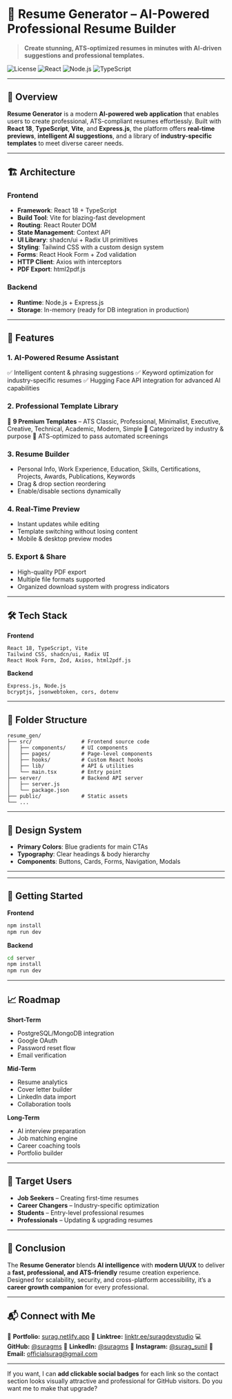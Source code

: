 # 📄 Resume Generator – AI-Powered Professional Resume Builder

> **Create stunning, ATS-optimized resumes in minutes with AI-driven suggestions and professional templates.**

![License](https://img.shields.io/badge/license-MIT-green)
![React](https://img.shields.io/badge/React-18-blue)
![Node.js](https://img.shields.io/badge/Node.js-Express.js-orange)
![TypeScript](https://img.shields.io/badge/TypeScript-5.5-blue)

---

## 🎯 Overview

**Resume Generator** is a modern **AI-powered web application** that enables users to create professional, ATS-compliant resumes effortlessly. Built with **React 18**, **TypeScript**, **Vite**, and **Express.js**, the platform offers **real-time previews**, **intelligent AI suggestions**, and a library of **industry-specific templates** to meet diverse career needs.

---

## 🏗 Architecture

### **Frontend**

* **Framework**: React 18 + TypeScript
* **Build Tool**: Vite for blazing-fast development
* **Routing**: React Router DOM
* **State Management**: Context API
* **UI Library**: shadcn/ui + Radix UI primitives
* **Styling**: Tailwind CSS with a custom design system
* **Forms**: React Hook Form + Zod validation
* **HTTP Client**: Axios with interceptors
* **PDF Export**: html2pdf.js

### **Backend**

* **Runtime**: Node.js + Express.js
* **Storage**: In-memory (ready for DB integration in production)

---

## 🌟 Features

### **1. AI-Powered Resume Assistant**

✅ Intelligent content & phrasing suggestions
✅ Keyword optimization for industry-specific resumes
✅ Hugging Face API integration for advanced AI capabilities

### **2. Professional Template Library**

🎨 **9 Premium Templates** – ATS Classic, Professional, Minimalist, Executive, Creative, Technical, Academic, Modern, Simple
📂 Categorized by industry & purpose
📝 ATS-optimized to pass automated screenings

### **3. Resume Builder**

* Personal Info, Work Experience, Education, Skills, Certifications, Projects, Awards, Publications, Keywords
* Drag & drop section reordering
* Enable/disable sections dynamically

### **4. Real-Time Preview**

* Instant updates while editing
* Template switching without losing content
* Mobile & desktop preview modes

### **5. Export & Share**

* High-quality PDF export
* Multiple file formats supported
* Organized download system with progress indicators


---

## 🛠 Tech Stack

**Frontend**

```
React 18, TypeScript, Vite
Tailwind CSS, shadcn/ui, Radix UI
React Hook Form, Zod, Axios, html2pdf.js
```

**Backend**

```
Express.js, Node.js
bcryptjs, jsonwebtoken, cors, dotenv
```

---

## 📂 Folder Structure

```
resume_gen/
├── src/                # Frontend source code
│   ├── components/     # UI components
│   ├── pages/          # Page-level components
│   ├── hooks/          # Custom React hooks
│   ├── lib/            # API & utilities
│   └── main.tsx        # Entry point
├── server/             # Backend API server
│   ├── server.js
│   └── package.json
├── public/             # Static assets
└── ...
```

---

## 🎨 Design System

* **Primary Colors**: Blue gradients for main CTAs
* **Typography**: Clear headings & body hierarchy
* **Components**: Buttons, Cards, Forms, Navigation, Modals

---

---

## 🚀 Getting Started

**Frontend**

```bash
npm install
npm run dev
```

**Backend**

```bash
cd server
npm install
npm run dev
```

---

## 📈 Roadmap

**Short-Term**

* PostgreSQL/MongoDB integration
* Google OAuth
* Password reset flow
* Email verification

**Mid-Term**

* Resume analytics
* Cover letter builder
* LinkedIn data import
* Collaboration tools

**Long-Term**

* AI interview preparation
* Job matching engine
* Career coaching tools
* Portfolio builder

---

## 🎯 Target Users

* **Job Seekers** – Creating first-time resumes
* **Career Changers** – Industry-specific optimization
* **Students** – Entry-level professional resumes
* **Professionals** – Updating & upgrading resumes

---

## 📌 Conclusion

The **Resume Generator** blends **AI intelligence** with **modern UI/UX** to deliver a **fast, professional, and ATS-friendly** resume creation experience. Designed for scalability, security, and cross-platform accessibility, it’s a **career growth companion** for every professional.

---

## 📬 Connect with Me

💼 **Portfolio:** [surag.netlify.app](https://surag.netlify.app)
🔗 **Linktree:** [linktr.ee/suragdevstudio](https://linktr.ee/suragdevstudio)
💻 **GitHub:** [@suragms](https://github.com/suragms)
💼 **LinkedIn:** [@suragms](https://linkedin.com/in/suragsunil)
📸 **Instagram:** [@surag_sunil](https://instagram.com/surag_sunil)
📧 **Email:** [officialsurag@gmail.com](mailto:officialsurag@gmail.com)

---

If you want, I can **add clickable social badges** for each link so the contact section looks visually attractive and professional for GitHub visitors.
Do you want me to make that upgrade?

